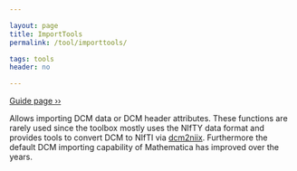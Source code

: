 ```yaml
---

layout: page
title: ImportTools
permalink: /tool/importtools/

tags: tools
header: no

---
```


[Guide page ››](/assets/htmldoc/html/guide/{{page.title}})

Allows importing DCM data or DCM header attributes. These functions are
rarely used since the toolbox mostly uses the NIfTY data format and
provides tools to convert DCM to NIfTI via
[dcm2niix](https://github.com/rordenlab/dcm2niix).
Furthermore the default DCM importing capability of Mathematica has improved over the years.
